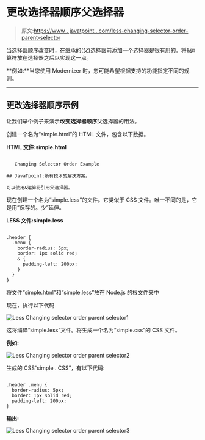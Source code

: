 # 更改选择器顺序父选择器

> 原文:[https://www . javatpoint . com/less-changing-selector-order-parent-selector](https://www.javatpoint.com/less-changing-selector-order-parent-selector)

当选择器顺序改变时，在继承的(父)选择器前添加一个选择器是很有用的。将&运算符放在选择器之后以实现这一点。

**例如:**当您使用 Modernizer 时，您可能希望根据支持的功能指定不同的规则。

* * *

## 更改选择器顺序示例

让我们举个例子来演示**改变选择器顺序**父选择器的用法。

创建一个名为“simple.html”的 HTML 文件，包含以下数据。

**HTML 文件:simple.html**

```

   Changing Selector Order Example

## JavaTpoint:所有技术的解决方案。

可以使用&运算符引用父选择器。

```

现在创建一个名为“simple.less”的文件。它类似于 CSS 文件。唯一不同的是，它是用”保存的。少”延伸。

**LESS 文件:simple.less**

```

.header {
  .menu {
    border-radius: 5px;
    border: 1px solid red;
    & {
      padding-left: 200px;
    }
  }
} 

```

将文件“simple.html”和“simple.less”放在 Node.js 的根文件夹中

现在，执行以下代码

![Less Changing selector order parent selector1](../Images/d6ae9eb5c7fa30d8ddcd86b69bb5b0f1.png)

这将编译“simple.less”文件。将生成一个名为“simple.css”的 CSS 文件。

**例如:**

![Less Changing selector order parent selector2](../Images/5abeeb283683ad3f658e22814bc7cdc8.png)

生成的 CSS“simple . CSS”，有以下代码:

```

.header .menu {
  border-radius: 5px;
  border: 1px solid red;
  padding-left: 200px;
} 

```

**输出:**

![Less Changing selector order parent selector3](../Images/2309a9a5bc2af9be789143cbc6483704.png)